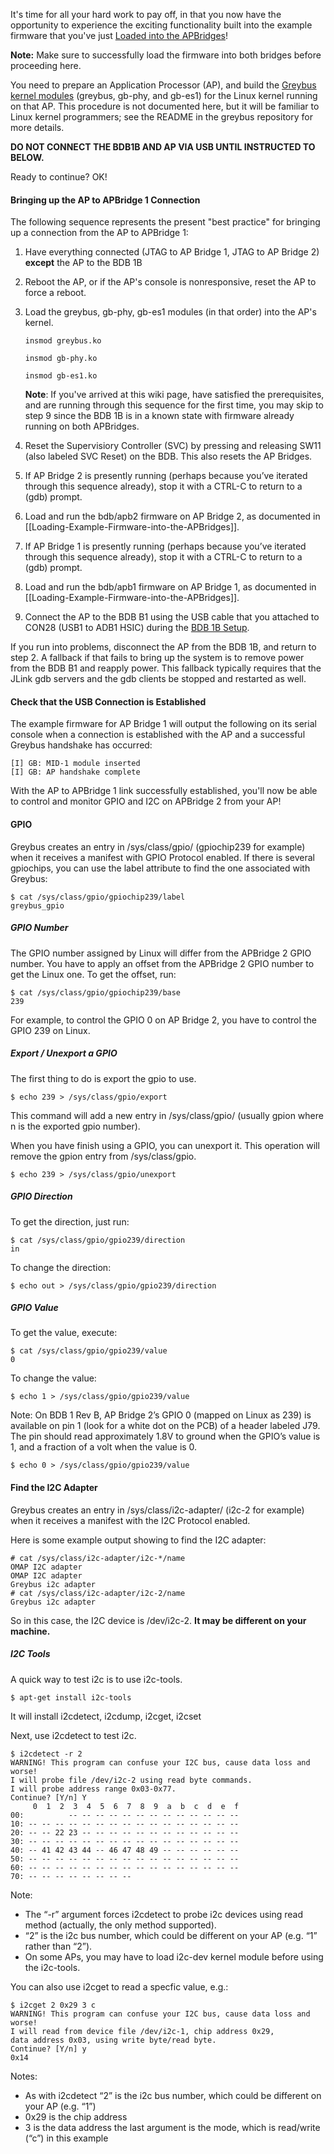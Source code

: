 It's time for all your hard work to pay off, in that you now have the opportunity to experience the exciting functionality built into the example firmware that you've just [Loaded into the APBridges](Loading-Example-Firmware-into-the-APBridges)!

**Note:** Make sure to successfully load the firmware into both bridges before proceeding here.

You need to prepare an Application Processor (AP), and build the [Greybus kernel modules](https://github.com/projectara/greybus) (greybus, gb-phy, and gb-es1) for the Linux kernel running on that AP. This procedure is not documented here, but it will be familiar to Linux kernel programmers; see the README in the greybus repository for more details.

**DO NOT CONNECT THE BDB1B AND AP VIA USB UNTIL INSTRUCTED TO BELOW.**

Ready to continue?  OK!

#### Bringing up the AP to APBridge 1 Connection

The following sequence represents the present "best practice" for bringing up a connection from the AP to APBridge 1:

1. Have everything connected (JTAG to AP Bridge 1, JTAG to AP Bridge 2) **except** the AP to the BDB 1B
2. Reboot the AP, or if the AP's console is nonresponsive, reset the AP to force a reboot.
3. Load the greybus, gb-phy, gb-es1 modules (in that order) into the AP's kernel.

    ```insmod greybus.ko```

    ```insmod gb-phy.ko```

    ```insmod gb-es1.ko```
 
    **Note**: If you've arrived at this wiki page, have satisfied the prerequisites, and are running through this sequence for the first time, you may skip to step 9 since the BDB 1B is in a known state with firmware already running on both APBridges.

4. Reset the Supervisiory Controller (SVC) by pressing and releasing SW11 (also labeled SVC Reset) on the BDB.  This also resets the AP Bridges.
5. If AP Bridge 2 is presently running (perhaps because you’ve iterated through this sequence already), stop it with a CTRL-C to return to a (gdb) prompt.
6. Load and run the bdb/apb2 firmware on AP Bridge 2, as documented in [[Loading-Example-Firmware-into-the-APBridges]].
7. If AP Bridge 1 is presently running (perhaps because you’ve iterated through this sequence already), stop it with a CTRL-C to return to a (gdb) prompt.
8. Load and run the bdb/apb1 firmware on AP Bridge 1, as documented in [[Loading-Example-Firmware-into-the-APBridges]].
9. Connect the AP to the BDB B1 using the USB cable that you attached to CON28 (USB1 to ADB1 HSIC) during 
the [BDB 1B Setup](Big-Development-Board-(BDB)-Version-1-Rev-B-Orientation-and-Setup).

If you run into problems, disconnect the AP from the BDB 1B, and return to step 2.  A fallback if that fails to bring up the system is to remove power from the BDB B1 and reapply power.  This fallback typically requires that the JLink gdb servers and the gdb clients be stopped and restarted as well.

#### Check that the USB Connection is Established

The example firmware for AP Bridge 1 will output the following on its serial console when a connection is established with the AP and a successful Greybus handshake has occurred:
````
[I] GB: MID-1 module inserted                                              	 
[I] GB: AP handshake complete  	
````
With the AP to APBridge 1 link successfully established, you'll now be able to control and monitor GPIO and I2C on APBridge 2 from your AP!

#### GPIO

Greybus creates an entry in /sys/class/gpio/ (gpiochip239 for example) when it receives a manifest with GPIO Protocol enabled.  If there is several gpiochips, you can use the label attribute to find the one associated with Greybus:

    $ cat /sys/class/gpio/gpiochip239/label  
    greybus_gpio


##### GPIO Number
The GPIO number assigned by Linux will differ from the APBridge 2 GPIO number.
You have to apply an offset from the APBridge 2 GPIO number to get the Linux one.
To get the offset, run:

    $ cat /sys/class/gpio/gpiochip239/base  
    239

For example, to control the GPIO 0 on AP Bridge 2, you have to control the GPIO 239 on Linux.

##### Export / Unexport a GPIO
The first thing to do is export the gpio to use.

    $ echo 239 > /sys/class/gpio/export  

This command will add a new entry in /sys/class/gpio/ (usually gpion where n is the exported gpio number).

When you have finish using a GPIO, you can unexport it. This operation will remove the gpion entry from /sys/class/gpio.
    
    $ echo 239 > /sys/class/gpio/unexport

##### GPIO Direction
To get the direction, just run:

    $ cat /sys/class/gpio/gpio239/direction  
    in

To change the direction:

    $ echo out > /sys/class/gpio/gpio239/direction


##### GPIO Value
To get the value, execute:

    $ cat /sys/class/gpio/gpio239/value  
    0

To change the value:

    $ echo 1 > /sys/class/gpio/gpio239/value
Note: On BDB 1 Rev B, AP Bridge 2’s GPIO 0 (mapped on Linux as 239) is available on pin 1 (look for a white dot on the PCB) of a header labeled J79.  The pin should read approximately 1.8V to ground when the GPIO’s value is 1, and a fraction of a volt when the value is 0.

    $ echo 0 > /sys/class/gpio/gpio239/value

#### Find the I2C Adapter

Greybus creates an entry in /sys/class/i2c-adapter/ (i2c-2 for example) when it receives a manifest with the I2C Protocol enabled. 

Here is some example output showing to find the I2C adapter:

    # cat /sys/class/i2c-adapter/i2c-*/name
    OMAP I2C adapter
    OMAP I2C adapter
    Greybus i2c adapter
    # cat /sys/class/i2c-adapter/i2c-2/name
    Greybus i2c adapter

So in this case, the I2C device is /dev/i2c-2. **It may be different on your machine.**

##### I2C Tools
A quick way to test i2c is to use i2c-tools.

    $ apt-get install i2c-tools  

It will install i2cdetect, i2cdump, i2cget, i2cset

Next, use i2cdetect to test i2c. 
````
$ i2cdetect -r 2
WARNING! This program can confuse your I2C bus, cause data loss and worse!
I will probe file /dev/i2c-2 using read byte commands.
I will probe address range 0x03-0x77.
Continue? [Y/n] Y
     0  1  2  3  4  5  6  7  8  9  a  b  c  d  e  f
00:          -- -- -- -- -- -- -- -- -- -- -- -- -- 
10: -- -- -- -- -- -- -- -- -- -- -- -- -- -- -- -- 
20: -- -- 22 23 -- -- -- -- -- -- -- -- -- -- -- -- 
30: -- -- -- -- -- -- -- -- -- -- -- -- -- -- -- -- 
40: -- 41 42 43 44 -- 46 47 48 49 -- -- -- -- -- -- 
50: -- -- -- -- -- -- -- -- -- -- -- -- -- -- -- -- 
60: -- -- -- -- -- -- -- -- -- -- -- -- -- -- -- -- 
70: -- -- -- -- -- -- -- --                         
````
Note: 
* The “-r” argument forces i2cdetect to probe i2c devices using read method (actually, the only method supported).
* “2” is the i2c bus number, which could be different on your AP (e.g. “1” rather than “2”).
* On some APs, you may have to load i2c-dev kernel module before using the i2c-tools.

You can also use i2cget to read a specfic value, e.g.:
````
$ i2cget 2 0x29 3 c                                 
WARNING! This program can confuse your I2C bus, cause data loss and worse!      
I will read from device file /dev/i2c-1, chip address 0x29,
data address 0x03, using write byte/read byte.                                           
Continue? [Y/n] y                                                           
0x14
````
Notes:
* As with i2cdetect “2” is the i2c bus number, which could be different on your AP (e.g. “1”)
* 0x29 is the chip address
* 3 is the data address
the last argument is the mode, which is read/write (“c”) in this example
                         

